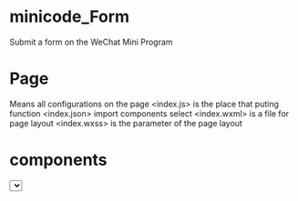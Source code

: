 # minicode_Form
Submit a form on the WeChat Mini Program
# Page
Means all configurations on the page 
<index.js> is the place that puting function
<index.json> import components select
<index.wxml> is a file for page layout
<index.wxss> is the parameter of the page layout 
# components
<select> fuction
if you want more subfunction, write it here.
